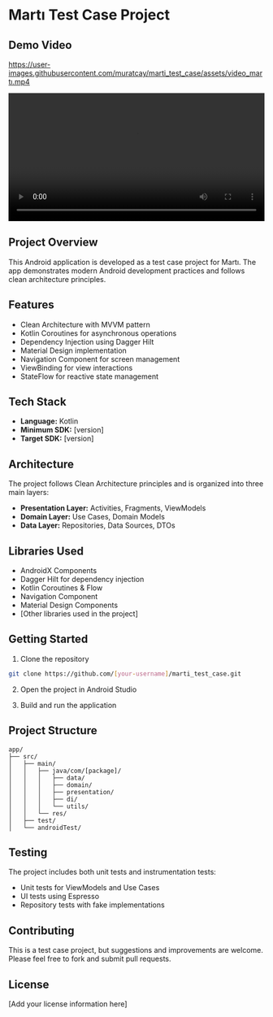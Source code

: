 # Martı Test Case Project

## Demo Video

https://user-images.githubusercontent.com/muratcay/marti_test_case/assets/video_martı.mp4

<video width="100%" controls>
  <source src="assets/video_martı.mp4" type="video/mp4">
</video>

## Project Overview
This Android application is developed as a test case project for Martı. The app demonstrates modern Android development practices and follows clean architecture principles.

## Features
- Clean Architecture with MVVM pattern
- Kotlin Coroutines for asynchronous operations
- Dependency Injection using Dagger Hilt
- Material Design implementation
- Navigation Component for screen management
- ViewBinding for view interactions
- StateFlow for reactive state management

## Tech Stack
- **Language:** Kotlin
- **Minimum SDK:** [version]
- **Target SDK:** [version]

## Architecture
The project follows Clean Architecture principles and is organized into three main layers:
- **Presentation Layer:** Activities, Fragments, ViewModels
- **Domain Layer:** Use Cases, Domain Models
- **Data Layer:** Repositories, Data Sources, DTOs

## Libraries Used
- AndroidX Components
- Dagger Hilt for dependency injection
- Kotlin Coroutines & Flow
- Navigation Component
- Material Design Components
- [Other libraries used in the project]

## Getting Started
1. Clone the repository
```bash
git clone https://github.com/[your-username]/marti_test_case.git
```

2. Open the project in Android Studio

3. Build and run the application

## Project Structure
```
app/
├── src/
│   ├── main/
│   │   ├── java/com/[package]/
│   │   │   ├── data/
│   │   │   ├── domain/
│   │   │   ├── presentation/
│   │   │   ├── di/
│   │   │   └── utils/
│   │   └── res/
│   ├── test/
│   └── androidTest/
```

## Testing
The project includes both unit tests and instrumentation tests:
- Unit tests for ViewModels and Use Cases
- UI tests using Espresso
- Repository tests with fake implementations

## Contributing
This is a test case project, but suggestions and improvements are welcome. Please feel free to fork and submit pull requests.

## License
[Add your license information here] 